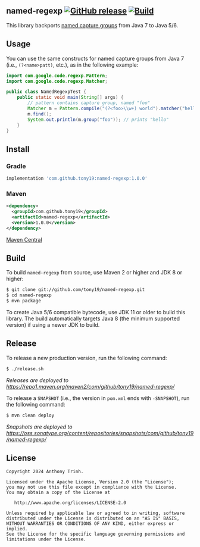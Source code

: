 named-regexp [![GitHub release](https://img.shields.io/github/release/tony19/named-regexp.svg?maxAge=2592000)](https://github.com/tony19/named-regexp/releases/) [![Build](https://github.com/tony19/named-regexp/actions/workflows/ci.yml/badge.svg)](https://github.com/tony19/named-regexp/actions/workflows/ci.yml)
---

This library backports [named capture groups](http://docs.oracle.com/javase/7/docs/api/java/util/regex/Pattern.html#groupname) from Java 7 to Java 5/6.

Usage
-----
You can use the same constructs for named capture groups from Java 7
(i.e., `(?<name>patt)`, etc.), as in the following example:

```java
import com.google.code.regexp.Pattern;
import com.google.code.regexp.Matcher;

public class NamedRegexpTest {
    public static void main(String[] args) {
        // pattern contains capture group, named "foo"
        Matcher m = Pattern.compile("(?<foo>\\w+) world").matcher("hello world!");
        m.find();
        System.out.println(m.group("foo")); // prints "hello"
    }
}
```

Install
--------

### Gradle
```gradle
implementation 'com.github.tony19:named-regexp:1.0.0'
```

### Maven
```xml
<dependency>
  <groupId>com.github.tony19</groupId>
  <artifactId>named-regexp</artifactId>
  <version>1.0.0</version>
</dependency>
```

[Maven Central](https://search.maven.org/artifact/com.github.tony19/named-regexp)

Build
-----

To build `named-regexp` from source, use Maven 2 or higher and JDK 8 or higher:

```bash
$ git clone git://github.com/tony19/named-regexp.git
$ cd named-regexp
$ mvn package
```

To create Java 5/6 compatible bytecode, use JDK 11 or older to build this library.
The build automatically targets Java 8 (the minimum supported version) if using a
newer JDK to build.

Release
-------

To release a new production version, run the following command:

```bash
$ ./release.sh
```

*Releases are deployed to https://repo1.maven.org/maven2/com/github/tony19/named-regexp/*

To release a `SNAPSHOT` (i.e., the version in `pom.xml` ends with `-SNAPSHOT`),
run the following command:

```bash
$ mvn clean deploy
```

*Snapshots are deployed to https://oss.sonatype.org/content/repositories/snapshots/com/github/tony19/named-regexp/*

License
-------

    Copyright 2024 Anthony Trinh.

    Licensed under the Apache License, Version 2.0 (the "License");
    you may not use this file except in compliance with the License.
    You may obtain a copy of the License at

       http://www.apache.org/licenses/LICENSE-2.0

    Unless required by applicable law or agreed to in writing, software
    distributed under the License is distributed on an "AS IS" BASIS,
    WITHOUT WARRANTIES OR CONDITIONS OF ANY KIND, either express or implied.
    See the License for the specific language governing permissions and
    limitations under the License.
